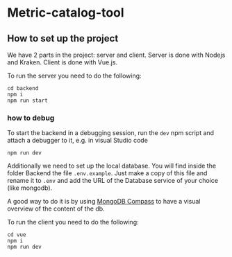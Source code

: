 # Metric-catalog-tool
## How to set up the project

We have 2 parts in the project: server and client. Server is done with Nodejs and Kraken. Client is done with Vue.js.

To run the server you need to do the following:

```
cd backend
npm i
npm run start
```

### how to debug

To start the backend in a debugging session, run the `dev` npm script and attach a debugger to it, e.g. in visual Studio code

```shell
npm run dev
```

Additionally we need to set up the local database. You will find inside the folder Backend the file `.env.example`. Just make a copy of this file and rename it to `.env` and add the URL of the Database service of your choice (like mongodb).

A good way to do it is by using [MongoDB Compass](https://www.mongodb.com/products/tools/compass) to have a visual overview of the content of the db.

To run the client you need to do the following:

```
cd vue
npm i
npm run dev
```
